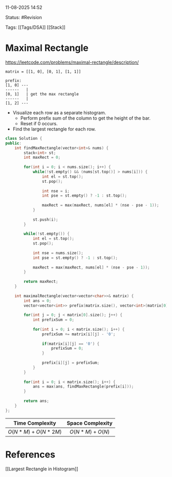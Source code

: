 11-08-2025  14:52

Status: #Revision 

Tags: [[Tags/DSA]] [[Stack]]

# Maximal Rectangle

https://leetcode.com/problems/maximal-rectangle/description/

```
matrix = [[1, 0], [0, 1], [1, 1]]

prefix:
[1, 0] ---
------   |
[0, 1]   | get the max rectangle
------   |
[1, 2] ---
```

- Visualize each row as a separate histogram.
	- Perform prefix sum of the column to get the height of the bar.
	- Reset if 0 occurs.
- Find the largest rectangle for each row.

```cpp
class Solution {
public:
    int findMaxRectangle(vector<int>& nums) {
        stack<int> st;
        int maxRect = 0;
		
        for(int i = 0; i < nums.size(); i++) {
            while(!st.empty() && (nums[st.top()] > nums[i])) {
                int el = st.top();
                st.pop();
				
                int nse = i;
                int pse = st.empty() ? -1 : st.top();
				
                maxRect = max(maxRect, nums[el] * (nse - pse - 1));
            }
			
            st.push(i);
        }
		
        while(!st.empty()) {
            int el = st.top();
            st.pop();
			
            int nse = nums.size();
            int pse = st.empty() ? -1 : st.top();
			
            maxRect = max(maxRect, nums[el] * (nse - pse - 1));
        }
		
        return maxRect;
    }
	
    int maximalRectangle(vector<vector<char>>& matrix) {
        int ans = 0;
        vector<vector<int>> prefix(matrix.size(), vector<int>(matrix[0].size()));
		
        for(int j = 0; j < matrix[0].size(); j++) {
            int prefixSum = 0;
			
            for(int i = 0; i < matrix.size(); i++) {
                prefixSum += matrix[i][j] - '0';
				
                if(matrix[i][j] == '0') {
                    prefixSum = 0;
                }
				
                prefix[i][j] = prefixSum;
            }
        }
        
        for(int i = 0; i < matrix.size(); i++) {
            ans = max(ans, findMaxRectangle(prefix[i]));
        }
		
        return ans;
    }
};
```

|  **Time Complexity**   | **Space Complexity** |
| :--------------------: | :------------------: |
| $O(N * M) + O(N * 2M)$ |  $O(N * M) + O(N)$   |





# References

[[Largest Rectangle in Histogram]]